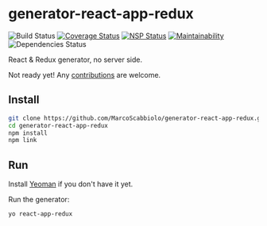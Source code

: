 # generator-react-app-redux 
![Build Status][travis] [![Coverage Status][coveralls-badge]][coveralls-status] [![NSP Status][nsp-badge]][nsp-status] 
[![Maintainability][codeclimate-badge]][codeclimate-status] ![Dependencies Status][davis]

React &amp; Redux generator, no server side.

Not ready yet! Any [contributions][contribute] are welcome.

## Install

```bash
git clone https://github.com/MarcoScabbiolo/generator-react-app-redux.git
cd generator-react-app-redux
npm install
npm link
```

## Run

Install [Yeoman][yeoman] if you don't have it yet.

Run the generator:
```bash
yo react-app-redux
```

[yeoman]: http://yeoman.io/
[contribute]: Contributing.md
[travis]: https://travis-ci.org/MarcoScabbiolo/generator-react-app-redux.svg?branch=master "Travis CI build status"
[coveralls-status]: https://coveralls.io/github/MarcoScabbiolo/generator-react-app-redux?branch=master
[coveralls-badge]: https://coveralls.io/repos/github/MarcoScabbiolo/generator-react-app-redux/badge.svg?branch=master "Coveralls coverage status"
[nsp-status]: https://nodesecurity.io/orgs/marcoscabbiolo/projects/cb8d373f-0923-4ab9-8816-19b8794e7c08
[nsp-badge]: https://nodesecurity.io/orgs/marcoscabbiolo/projects/cb8d373f-0923-4ab9-8816-19b8794e7c08/badge "Node Security Platform vulnerabilities status"
[codeclimate-status]: https://codeclimate.com/github/MarcoScabbiolo/generator-react-app-redux/maintainability
[codeclimate-badge]: https://api.codeclimate.com/v1/badges/52b628e0764aad1dff9d/maintainability "Code Climate Maintainability"
[davis]: https://david-dm.org/MarcoScabbiolo/generator-react-app-redux.svg
